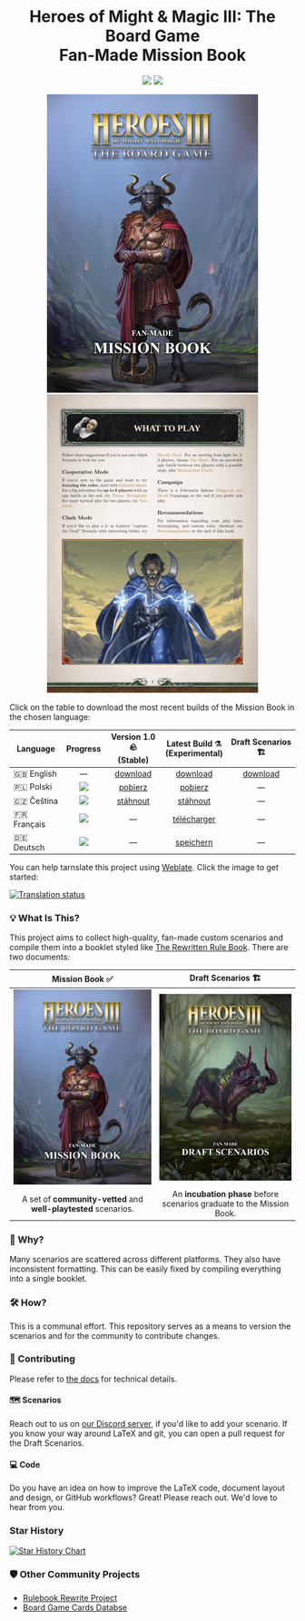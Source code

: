 <div align="center">
  <h1>Heroes of Might & Magic III: The Board Game<br>Fan-Made Mission Book</h1>

  <p align="center">
    <img src="https://img.shields.io/badge/latex-%23008080.svg?style=for-the-badge&logo=latex&logoColor=white">
    <a href="https://discord.gg/Y4uM9pPWF6"><img src="https://dcbadge.limes.pink/api/server/Y4uM9pPWF6"></a>
  </p>

  [![](assets/github/title-page-small.png)](https://raw.githubusercontent.com/qwrtln/Homm3BG-mission-book-build-artifacts/en/main_en.pdf)[![](assets/github/content-small.gif)](https://raw.githubusercontent.com/qwrtln/Homm3BG-mission-book-build-artifacts/en/main_en.pdf)
</div>

Click on the table to download the most recent builds of the Mission Book in the chosen language:

<table>
    <thead>
        <tr>
            <th>Language</th>
            <th align="center">Progress</th>
            <th align="center">Version 1.0 🪨<br>(Stable)</th>
            <th align="center">Latest Build ⚗️<br>(Experimental)</th>
            <th align="center">Draft Scenarios 🏗️</th>
        </tr>
    </thead>
    <tbody>
        <tr>
            <td>🇬🇧 English</td>
            <td align="center">—</td>
            <td align="center"><a href="https://github.com/qwrtln/Homm3BG-mission-book/releases/download/v1.0/Heroes3_English_Fan_Made_Mission_Book_1_0.pdf">download</a></td>
            <td align="center">️<a href="https://raw.githubusercontent.com/qwrtln/Homm3BG-mission-book-build-artifacts/en/main_en.pdf">download</a></td>
            <td align="center">️<a href="https://raw.githubusercontent.com/qwrtln/Homm3BG-mission-book-build-artifacts/drafts/drafts.pdf">download</a></td>
        </tr>
        <tr>
            <td>🇵🇱 Polski</td>
            <td align="center"><img src="https://hosted.weblate.org/widgets/homm3bg-fan-made-mission-book/pl/svg-badge.svg"></td>
            <td align="center"><a href="https://github.com/qwrtln/Homm3BG-mission-book/releases/download/v0.4/Heroes3_Polski_Fan_Made_Mission_Book_1_0.pdf">pobierz</a></td>
            <td align="center"><a href="https://raw.githubusercontent.com/qwrtln/Homm3BG-mission-book-build-artifacts/pl/main_pl.pdf">️pobierz</a></td>
            <td align="center">—</td>
        </tr>
        <tr>
            <td>🇨🇿 Čeština</td>
            <td align="center"><img src="https://hosted.weblate.org/widgets/homm3bg-fan-made-mission-book/cs/svg-badge.svg"></td>
            <td align="center"><a href="https://github.com/qwrtln/Homm3BG-mission-book/releases/download/v0.4/Heroes3_Cestina_Fan_Made_Mission_Book_1_0.pdf">stáhnout</a></td>
            <td align="center"><a href="https://raw.githubusercontent.com/qwrtln/Homm3BG-mission-book-build-artifacts/cs/main_cs.pdf">stáhnout</a></td>
            <td align="center">—</td>
        </tr>
        <tr>
            <td>🇫🇷 Français</td>
            <td align="center"><img src="https://hosted.weblate.org/widgets/homm3bg-fan-made-mission-book/fr/svg-badge.svg"></td>
            <td align="center">—</td>
            <td align="center"><a href="https://raw.githubusercontent.com/qwrtln/Homm3BG-mission-book-build-artifacts/fr/main_fr.pdf">télécharger</a></td>
            <td align="center">—</td>
        </tr>
        <tr>
            <td>🇩🇪 Deutsch</td>
            <td align="center"><img src="https://hosted.weblate.org/widgets/homm3bg-fan-made-mission-book/de/svg-badge.svg"></td>
            <td align="center">—</td>
            <td align="center"><a href="https://raw.githubusercontent.com/qwrtln/Homm3BG-mission-book-build-artifacts/de/main_de.pdf">speichern</a></td>
            <td align="center">—</td>
        </tr>
    </tbody>
</table>

You can help tarnslate this project using [Weblate](https://weblate.org/en/).
Click the image to get started:

<a href="https://hosted.weblate.org/engage/homm3bg-fan-made-mission-book/">
<img src="https://hosted.weblate.org/widget/homm3bg-fan-made-mission-book/287x66-black.png" alt="Translation status" />
</a>

### 💡 What Is This?

This project aims to collect high-quality, fan-made custom scenarios and compile them into a booklet styled like [The Rewritten Rule Book](https://github.com/Heegu-sama/Homm3BG).
There are two documents:

|Mission Book ✅|Draft Scenarios 🏗️|
|:-------------:|:----------------:|
| [![image](docs/assets/mission-book-title.png)](https://raw.githubusercontent.com/qwrtln/Homm3BG-mission-book-build-artifacts/en/main_en.pdf) | [![image](docs/assets/draft-scenarios-title.png)](https://raw.githubusercontent.com/qwrtln/Homm3BG-mission-book-build-artifacts/drafts/drafts.pdf) |
| A set of **community-vetted** and **well-playtested** scenarios. | An **incubation phase** before scenarios graduate to the Mission Book. |

### 🤔 Why?

Many scenarios are scattered across different platforms.
They also have inconsistent formatting.
This can be easily fixed by compiling everything into a single booklet.

### 🛠️ How?

This is a communal effort.
This repository serves as a means to version the scenarios and for the community to contribute changes.

### 💪 Contributing

Please refer to [the docs](https://qwrtln.github.io/Homm3BG-mission-book/) for technical details.

#### 🗺️ Scenarios

Reach out to us on [our Discord server](https://discord.gg/Y4uM9pPWF6), if you'd like to add your scenario.
If you know your way around LaTeX and git, you can open a pull request for the Draft Scenarios.

#### 💻 Code

Do you have an idea on how to improve the LaTeX code, document layout and design, or GitHub workflows?
Great! Please reach out. We'd love to hear from you.

### Star History

[![Star History Chart](https://api.star-history.com/svg?repos=qwrtln/Homm3BG-mission-book&type=Date&branch=master)](https://star-history.com/#qwrtln/Homm3BG-mission-book&Date)

### 🛡️ Other Community Projects

- [Rulebook Rewrite Project](https://github.com/Heegu-sama/Homm3BG)
- [Board Game Cards Databse](https://github.com/Mirzipan/Homm3_BG_Database)

